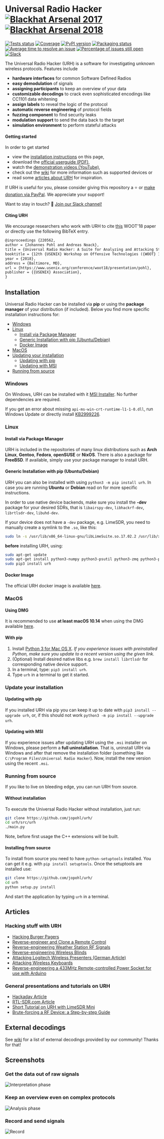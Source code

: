 # Universal Radio Hacker [![Blackhat Arsenal 2017](https://rawgit.com/toolswatch/badges/master/arsenal/usa/2017.svg)](http://www.toolswatch.org/2017/06/the-black-hat-arsenal-usa-2017-phenomenal-line-up-announced/) [![Blackhat Arsenal 2018](https://rawgit.com/toolswatch/badges/master/arsenal/europe/2018.svg)](http://www.toolswatch.org/2018/09/black-hat-arsenal-europe-2018-lineup-announced/)

[![Tests status](https://img.shields.io/azure-devops/tests/jopohl/urh/2/master.svg)](https://dev.azure.com/jopohl/urh/_build?definitionId=2)
[![Coverage](https://img.shields.io/azure-devops/coverage/jopohl/urh/2/master.svg)](https://dev.azure.com/jopohl/urh/_build?definitionId=2)
[![PyPI version](https://badge.fury.io/py/urh.svg)](https://badge.fury.io/py/urh)
[![Packaging status](https://repology.org/badge/tiny-repos/urh.svg)](https://repology.org/project/urh/versions)
[![Average time to resolve an issue](http://isitmaintained.com/badge/resolution/jopohl/urh.svg)](http://isitmaintained.com/project/jopohl/urh "Average time to resolve an issue")
[![Percentage of issues still open](http://isitmaintained.com/badge/open/jopohl/urh.svg)](http://isitmaintained.com/project/jopohl/urh "Percentage of issues still open")
[![Slack](https://img.shields.io/badge/chat-on%20slack-blue.svg?logo=slack)](https://join.slack.com/t/stralsundsecurity/shared_invite/enQtMjEwOTIxNzMzODc3LTk3NmE4MGVjYjEyYTMzYTdmN2RlNzUzYzg0NTNjNTQ2ODBkMzI3MDZlOWY3MjE4YjBkNTM4ZjJlNTJlZmJhNDg)

The Universal Radio Hacker (URH) is a software for investigating unknown wireless protocols. Features include

* __hardware interfaces__ for common Software Defined Radios
* __easy demodulation__ of signals
* __assigning participants__ to keep an overview of your data
* __customizable decodings__ to crack even sophisticated encodings like CC1101 data whitening
* __assign labels__ to reveal the logic of the protocol
* __automatic reverse engineering__ of protocol fields
* __fuzzing component__ to find security leaks
* __modulation support__ to send the data back to the target
* __simulation environment__ to perform stateful attacks

#### Getting started
In order to get started
 - view the [installation instructions](#Installation) on this page,
 - download the [official userguide (PDF)](https://github.com/jopohl/urh/releases/download/v2.0.0/userguide.pdf), 
 - watch the [demonstration videos (YouTube)](https://www.youtube.com/watch?v=kuubkTDAxwA&index=1&list=PLlKjreY6G-1EKKBs9sucMdk8PwzcFuIPB),
 - check out the [wiki](https://github.com/jopohl/urh/wiki) for more information such as supported devices or
 - read some [articles about URH](#Articles) for inspiration.

If URH is useful for you, please consider giving this repository a :star: or [make donation via PayPal](https://www.paypal.com/cgi-bin/webscr?cmd=_s-xclick&hosted_button_id=6WDFF59DL56Z2). We appreciate your support!

Want to stay in touch? :speech_balloon: [Join our Slack channel!](https://join.slack.com/t/stralsundsecurity/shared_invite/enQtMjEwOTIxNzMzODc3LTk3NmE4MGVjYjEyYTMzYTdmN2RlNzUzYzg0NTNjNTQ2ODBkMzI3MDZlOWY3MjE4YjBkNTM4ZjJlNTJlZmJhNDg) 


#### Citing URH
We encourage researchers who work with URH to cite [this](https://www.usenix.org/conference/woot18/presentation/pohl) WOOT'18 paper or directly use the following BibTeX entry.
  
 ```latex
@inproceedings {220562,
author = {Johannes Pohl and Andreas Noack},
title = {Universal Radio Hacker: A Suite for Analyzing and Attacking Stateful Wireless Protocols},
booktitle = {12th {USENIX} Workshop on Offensive Technologies ({WOOT} 18)},
year = {2018},
address = {Baltimore, MD},
url = {https://www.usenix.org/conference/woot18/presentation/pohl},
publisher = {{USENIX} Association},
}
```

## Installation
Universal Radio Hacker can be installed via __pip__ or using the __package manager__ of your distribution (if included).
Below you find more specific installation instructions for:
- [Windows](#windows)
- [Linux](#linux)
  - [Install via Package Manager](#install-via-package-manager)
  - [Generic Installation with pip (Ubuntu/Debian)](#generic-installation-with-pip-ubuntudebian)
  - [Docker Image](#docker-image)
- [MacOS](#macos)
- [Updating your installation](#update-your-installation)
  - [Updating with pip](#updating-with-pip)
  - [Updating with MSI](#updating-with-msi)
- [Running from source](#running-from-source)


### Windows
On Windows, URH can be installed with it [MSI Installer](https://github.com/jopohl/urh/releases). No further dependencies are required.
 
If you get an error about missing ```api-ms-win-crt-runtime-l1-1-0.dll```, run Windows Update or directly install [KB2999226](https://support.microsoft.com/en-us/help/2999226/update-for-universal-c-runtime-in-windows).

### Linux
#### Install via Package Manager
URH is included in the repositories of many linux distributions such as __Arch Linux__, __Gentoo__, __Fedora__, __openSUSE__ or __NixOS__. There is also a package for __FreeBSD__. If available, simply use your package manager to install URH. 

#### Generic Installation with pip (Ubuntu/Debian)
URH you can also be installed with using ```python3 -m pip install urh```. 
In case you are running __Ubuntu__ or __Debian__ read on for more specific instructions.

In order to use native device backends, make sure you install the __-dev__ package for your desired SDRs, that is ```libairspy-dev```, ```libhackrf-dev```, ```librtlsdr-dev```, ```libuhd-dev```.

If your device does not have a ```-dev``` package, e.g. LimeSDR, you need to manually create a symlink to the ```.so```, like this:
```bash
sudo ln -s /usr/lib/x86_64-linux-gnu/libLimeSuite.so.17.02.2 /usr/lib/x86_64-linux-gnu/libLimeSuite.so
```

__before__ installing URH, using:

```bash
sudo apt-get update
sudo apt-get install python3-numpy python3-psutil python3-zmq python3-pyqt5 g++ libpython3-dev python3-pip cython3
sudo pip3 install urh
```

#### Docker Image
The official URH docker image is available [here](https://hub.docker.com/r/jopohl/urh/).

### MacOS
#### Using DMG
It is recommended to use __at least macOS 10.14__ when using the DMG available [here](https://github.com/jopohl/urh/releases).

#### With pip
1. Install [Python 3 for Mac OS X](https://www.python.org/downloads/mac-osx/). 
   _If you experience issues with preinstalled Python, make sure you update to a recent version using the given link._
2. (Optional) Install desired native libs e.g. ```brew install librtlsdr``` for 
corresponding native device support.
3. In a terminal, type: ```pip3 install urh```.
4. Type ```urh``` in a terminal to get it started.


### Update your installation
#### Updating with pip
If you installed URH via pip you can keep it up to date with ```pip3 install --upgrade urh```, or, if this should not work ``` python3 -m pip install --upgrade urh ```.

#### Updating with MSI
If you experience issues after updating URH using the ```.msi``` installer on Windows, please perform a __full uninstallation__. That is, uninstall URH via Windows and after that remove the installation folder (something like ```C:\Program Files\Universal Radio Hacker```). Now, install the new version using the recent ```.msi```.

### Running from source
If you like to live on bleeding edge, you can run URH from source.

#### Without installation
To execute the Universal Radio Hacker without installation, just run:
```bash
git clone https://github.com/jopohl/urh/
cd urh/src/urh
./main.py
```

Note, before first usage the C++ extensions will be built.

#### Installing from source
To install from source you need to have ```python-setuptools``` installed. You can get it e.g. with ```pip install setuptools```. 
Once the setuptools are installed use: 
```bash
git clone https://github.com/jopohl/urh/
cd urh
python setup.py install
```

And start the application by typing ```urh``` in a terminal.

## Articles
### Hacking stuff with URH
* [Hacking Burger Pagers](https://www.rtl-sdr.com/using-a-hackrf-to-reverse-engineer-and-control-restaurant-pagers/)
* [Reverse-engineer and Clone a Remote Control](https://www.rtl-sdr.com/video-tutorial-using-universal-radio-hacker-an-rtl-sdr-and-a-microcontroller-to-clone-433-mhz-remotes/)
* [Reverse-engineering Weather Station RF Signals](https://www.rtl-sdr.com/tag/universal-radio-hacker/)
* [Reverse-engineering Wireless Blinds](https://www.rtl-sdr.com/reverse-engineering-wireless-blinds-with-an-rtl-sdr-and-controlling-them-with-amazon-alexa/)
* [Attacking Logitech Wireless Presenters (German Article)](https://www.heise.de/security/meldung/Wireless-Presenter-von-Logitech-und-Inateck-anfaellig-fuer-Angriffe-ueber-Funk-4439795.html)
* [Attacking Wireless Keyboards](https://threatpost.com/fujitsu-wireless-keyboard-unpatched-flaws/149477/)
* [Reverse-engineering a 433MHz Remote-controlled Power Socket for use with Arduino](http://www.ignorantofthings.com/2018/11/reverse-engineering-433mhz-remote.html)

### General presentations and tutorials on URH
* [Hackaday Article](https://hackaday.com/2017/02/23/universal-radio-hacker/)
* [RTL-SDR.com Article](https://www.rtl-sdr.com/reverse-engineering-signals-universal-radio-hacker-software/)
* [Short Tutorial on URH with LimeSDR Mini](https://www.crowdsupply.com/lime-micro/limesdr-mini/updates/investigating-wireless-protocols-with-universal-radio-hacker)
* [Brute-forcing a RF Device: a Step-by-step Guide](https://pandwarf.com/news/brute-forcing-a-new-device-a-step-by-step-guide/)

## External decodings
See [wiki](https://github.com/jopohl/urh/wiki/External-decodings) for a list of external decodings provided by our community! Thanks for that!

## Screenshots
### Get the data out of raw signals
![Interpretation phase](http://i.imgur.com/Wy17Zv3.png)

### Keep an overview even on complex protocols
 ![Analysis phase](http://i.imgur.com/ubAL3pE.png)

### Record and send signals
 ![Record](http://i.imgur.com/BfQpg23.png)
